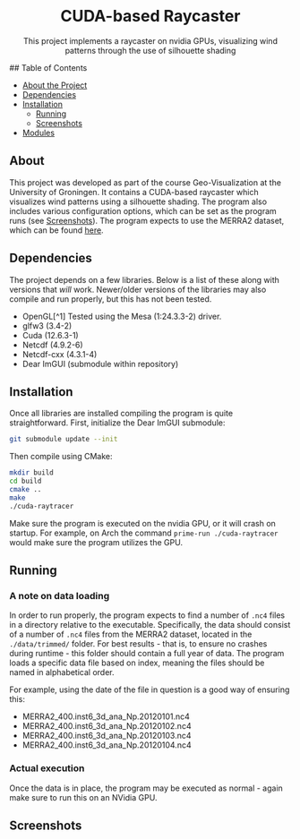 <br />
<p align="center">
  <h1 align="center">CUDA-based Raycaster</h1>

  <p align="center">
    This project implements a raycaster on nvidia GPUs, visualizing wind patterns through the use of silhouette shading
  </p> ## Table of Contents

* [About the Project](#about) 
* [Dependencies](#dependencies)
* [Installation](#installation)
  * [Running](#running)
  * [Screenshots](#screenshots) 
* [Modules](#modules) 


## About

This project was developed as part of the course Geo-Visualization at the University of Groningen.
It contains a CUDA-based raycaster which visualizes wind patterns using a silhouette shading.
The program also includes various configuration options, which can be set as the program runs (see [Screenshots](#screenshots)).
The program expects to use the MERRA2 dataset, which can be found [here](https://disc.gsfc.nasa.gov/datasets/M2I6NPANA_5.12.4/summary?keywords=M2I6NPANA_5.12.4).


## Dependencies

The project depends on a few libraries.
Below is a list of these along with versions that _will_ work.
Newer/older versions of the libraries may also compile and run properly, but this has not been tested.
 * OpenGL[^1] Tested using the Mesa (1:24.3.3-2) driver.
 * glfw3 (3.4-2)
 * Cuda (12.6.3-1)
 * Netcdf (4.9.2-6)
 * Netcdf-cxx (4.3.1-4)
 * Dear ImGUI (submodule within repository)


## Installation

Once all libraries are installed compiling the program is quite straightforward. First, initialize the Dear ImGUI submodule:
```bash
git submodule update --init
```

Then compile using CMake:
```bash
mkdir build
cd build
cmake ..
make 
./cuda-raytracer
```
Make sure the program is executed on the nvidia GPU, or it will crash on startup.
For example, on Arch the command `prime-run ./cuda-raytracer` would make sure the program utilizes the GPU.

## Running

### A note on data loading

In order to run properly, the program expects to find a number of `.nc4` files in a directory relative to the executable. Specifically, the data should consist of a number of `.nc4` files from the MERRA2 dataset, located in the `./data/trimmed/` folder.
For best results - that is, to ensure no crashes during runtime - this folder should contain a full year of data. 
The program loads a specific data file based on index, meaning the files should be named in alphabetical order.

For example, using the date of the file in question is a good way of ensuring this:
 * MERRA2_400.inst6_3d_ana_Np.20120101.nc4
 * MERRA2_400.inst6_3d_ana_Np.20120102.nc4
 * MERRA2_400.inst6_3d_ana_Np.20120103.nc4
 * MERRA2_400.inst6_3d_ana_Np.20120104.nc4


### Actual execution

Once the data is in place, the program may be executed as normal - again make sure to run this on an NVidia GPU.  

## Screenshots


